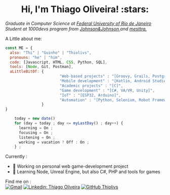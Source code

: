 <h1 align="center">Hi, I'm Thiago Oliveira! :stars:</h1>

<p><em>Graduate in Computer Science at <a href="http://www.ufrj.br">Federal University of Rio de Janeiro</a></br>
Student at 1000devs program from <a href="https://www.jnj.com/"> Johnson&Johnson </a>  and <a href="https://www.mesttra.com/">mesttra. </a></br>
</em></p>

A Little about me:

```javascript
const ME = {
  also: "Thi" | "Guinho" | "Thiolivs", 
  pronouns: "he" | "him",
  code: [Javascript, HTML, CSS, Python, SQL],
  tools: [Node, Git, Postman],
  aLittleBitOf: {
                        "Web-based projects" : "[Groovy, Grails, PostgreSQL]",
                        "Mobile development" : "[Kotlin, Android Studio]",
                        "Academic projects" : "[C]",
                        "Game development" : "[C#, VA/VR, Unity]", 
                        "IoT" : "[ESP32, Arduino]",
                        "Automation" : "[Python, Selenium, Robot Framework]"
                }
}

    today = new date()
    for (day = today ; day <= myLastDay() ; day++) {
      learning = On ;
      focusing = On ;
      listening = On ;
      working = vacation ? Off : On ;
    } ;  

```

Currently :
- 🔭 Working on personal web game-development project
- 🌱 Learning Node, Unreal Engine, but also C#, PHP and tools for games

Find me on : <br>
[![Gmail](https://img.shields.io/badge/-Gmail-c14438?style=flat&logo=Gmail&logoColor=white)](mailto:thiolivs.s@gmail.com)
[![Linkedin: Thiago Oliveira](https://img.shields.io/badge/-Thiago%20Oliveira-blue?style=flat-square&logo=Linkedin&logoColor=white&link=https://https://www.linkedin.com/in/thiago-oliveira-23269959/)](https://www.linkedin.com/in/thiago-oliveira-23269959/)
[![GitHub Thiolivs](https://img.shields.io/github/followers/thiolivs?label=follow&style=social)](https://github.com/Thiolivs)
